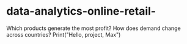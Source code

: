 # data-analytics-online-retail-
Which products generate the most profit? How does demand change across countries?
Print("Hello, project, Max")
